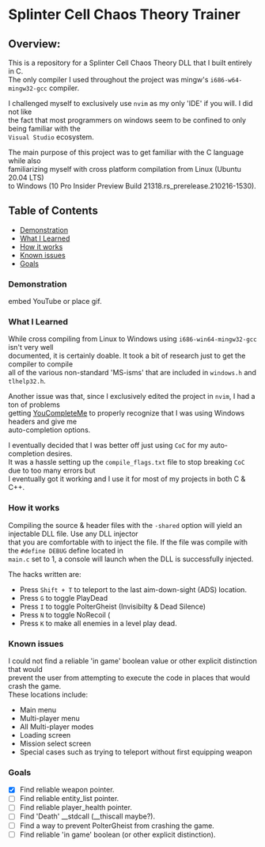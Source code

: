 # Splinter Cell Chaos Theory Trainer
  
## Overview:
This is a repository for a Splinter Cell Chaos Theory DLL that I built entirely in C.  
The only compiler I used throughout the project was mingw's <code>i686-w64-mingw32-gcc</code> compiler.  

I challenged myself to exclusively use <code>nvim</code> as my only 'IDE' if you will. I did not like  
the fact that most programmers on windows seem to be confined to only being familiar with the  
<code>Visual Studio</code> ecosystem.

The main purpose of this project was to get familiar with the C language while also  
familiarizing myself with cross platform compilation from Linux (Ubuntu 20.04 LTS)  
to Windows (10 Pro Insider Preview Build 21318.rs_prerelease.210216-1530).

## Table of Contents
  - [Demonstration](#demonstration)
  - [What I Learned](#what-i-learned)
  - [How it works](#how-it-works)
  - [Known issues](#known-issues)
  - [Goals](#Goals)
  
  
  
### Demonstration
embed YouTube or place gif.

### What I Learned
While cross compiling from Linux to Windows using <code>i686-win64-mingw32-gcc</code> isn't very well  
documented, it is certainly doable. It took a bit of research just to get the compiler to compile  
all of the various non-standard 'MS-isms' that are included in <code>windows.h</code> and <code>tlhelp32.h</code>.

Another issue was that, since I exclusively edited the project in <code>nvim</code>, I had a ton of problems  
getting [YouCompleteMe](https://github.com/ycm-core/YouCompleteMe) to properly recognize that I was using Windows headers and give me  
auto-completion options.  

I eventually decided that I was better off just using <code>CoC</code> for my auto-completion desires.  
It was a hassle setting up the <code>compile_flags.txt</code> file to stop breaking <code>CoC</code> due to too many errors but  
I eventually got it working and I use it for most of my projects in both C & C++.

### How it works
Compiling the source & header files with the <code>-shared</code> option will yield an injectable DLL file. Use any DLL injector  
that you are comfortable with to inject the file. If the file was compile with the <code>#define DEBUG</code> define located in  
<code>main.c</code> set to 1, a console will launch when the DLL is successfully injected.

The hacks written are:
- Press <code>Shift + T</code> to teleport to the last aim-down-sight (ADS) location.
- Press <code>G</code> to toggle PlayDead
- Press <code>I</code> to toggle PolterGheist \(Invisibilty & Dead Silence\)
- Press <code>N</code> to toggle NoRecoil (
- Press <code>K</code> to make all enemies in a level play dead.

### Known issues
I could not find a reliable 'in game' boolean value or other explicit distinction that would  
prevent the user from attempting to execute the code in places that would crash the game.  
These locations include:
- Main menu
- Multi-player menu
- All Multi-player modes
- Loading screen
- Mission select screen
- Special cases such as trying to teleport without first equipping weapon

### Goals
 - [x] Find reliable weapon pointer.
 - [ ] Find reliable entity_list pointer.
 - [ ] Find reliable player_health pointer.
 - [ ] Find 'Death' __stdcall (__thiscall maybe?).
 - [ ] Find a way to prevent PolterGheist from crashing the game.
 - [ ] Find reliable 'in game' boolean (or other explicit distinction).
